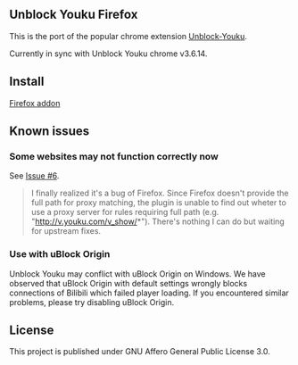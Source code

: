 ## Unblock Youku Firefox

This is the port of the popular chrome extension [Unblock-Youku](https://github.com/uku/Unblock-Youku).

Currently in sync with Unblock Youku chrome v3.6.14.

## Install

[Firefox addon](https://addons.mozilla.org/en-US/firefox/addon/unblock-youku-firefox/)

## Known issues

### Some websites may not function correctly now

See [Issue #6](https://github.com/chenzhekl/unblock-youku-firefox/issues/6).

> I finally realized it's a bug of Firefox. Since Firefox doesn't provide the full path for proxy matching, the plugin is unable to find out wheter to use a proxy server for rules requiring full path (e.g. "http://v.youku.com/v_show/*"). There's nothing I can do but waiting for upstream fixes.


### Use with uBlock Origin

Unblock Youku may conflict with uBlock Origin on Windows. We have observed that uBlock Origin with default settings wrongly blocks connections of Bilibili which failed player loading. If you encountered similar problems, please try disabling uBlock Origin.

## License

This project is published under GNU Affero General Public License 3.0.

